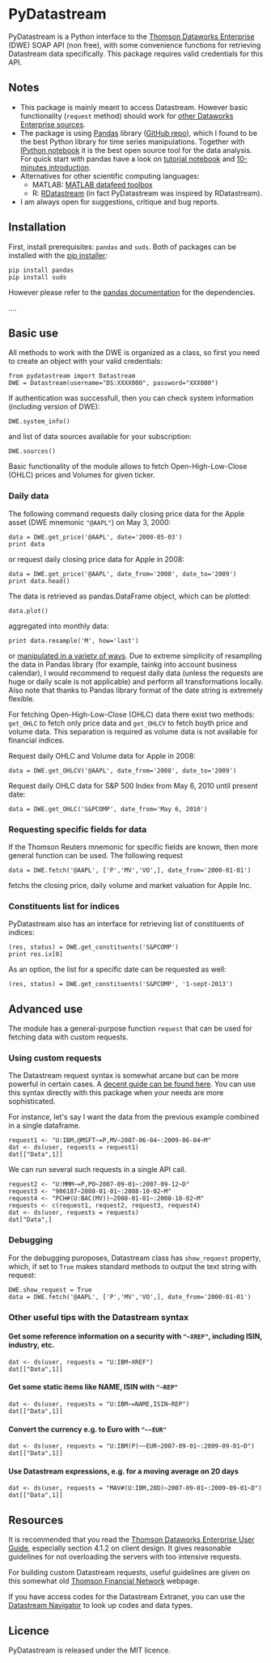 # PyDatastream

PyDatastream is a Python interface to the [Thomson Dataworks Enterprise](http://dataworks.thomson.com/Dataworks/Enterprise/1.0/) (DWE) SOAP API (non free), with some convenience functions for retrieving Datastream data specifically. This package requires valid credentials for this API.

## Notes

* This package is mainly meant to access Datastream. However basic functionality (```request``` method) should work for [other Dataworks Enterprise sources](http://dtg.tfn.com/data/).
* The package is using [Pandas](http://pandas.pydata.org/) library ([GitHub repo](https://github.com/pydata/pandas)), which I found to be the best Python library for time series manipulations. Together with [IPython notebook](http://ipython.org/notebook.html) it is the best open source tool for the data analysis. For quick start with pandas have a look on [tutorial notebook](http://nbviewer.ipython.org/urls/gist.github.com/fonnesbeck/5850375/raw/c18cfcd9580d382cb6d14e4708aab33a0916ff3e/1.+Introduction+to+Pandas.ipynb) and [10-minutes introduction](http://pandas.pydata.org/pandas-docs/stable/10min.html).
* Alternatives for other scientific computing languages:
  - MATLAB: [MATLAB datafeed toolbox](http://www.mathworks.fr/help/toolbox/datafeed/datastream.html)
  - R: [RDatastream](https://github.com/fcocquemas/rdatastream) (in fact PyDatastream was inspired by RDatastream).
* I am always open for suggestions, critique and bug reports.

## Installation

First, install prerequisites: `pandas` and `suds`. Both of packages can be installed with the [pip installer](http://www.pip-installer.org/en/latest/):

    pip install pandas
    pip install suds

However please refer to the [pandas documentation](http://pandas.pydata.org/pandas-docs/stable/install.html) for the dependencies. 

....

## Basic use

All methods to work with the DWE is organized as a class, so first you need to create an object with your valid credentials:

    from pydatastream import Datastream
    DWE = Datastream(username="DS:XXXX000", password="XXX000")

If authentication was successfull, then you can check system information (including version of DWE):

    DWE.system_info()

and list of data sources available for your subscription:

	DWE.sources()

Basic functionality of the module allows to fetch Open-High-Low-Close (OHLC) prices and Volumes for given ticker.

### Daily data

The following command requests daily closing price data for the Apple asset (DWE mnemonic `"@AAPL"`) on May 3, 2000:

	data = DWE.get_price('@AAPL', date='2000-05-03')
	print data
	
or request daily closing price data for Apple in 2008:

	data = DWE.get_price('@AAPL', date_from='2008', date_to='2009')
	print data.head()

The data is retrieved as pandas.DataFrame object, which can be plotted:

	data.plot()
	
aggregated into monthly data:

	print data.resample('M', how='last')
	
or [manipulated in a variety of ways](http://nbviewer.ipython.org/urls/raw.github.com/changhiskhan/talks/master/pydata2012/pandas_timeseries.ipynb). Due to extreme simplicity of resampling  the data in Pandas library (for example, tainkg into account business calendar), I would recommend to request daily data (unless the requests are huge or daily scale is not applicable) and perform all transformations locally. Also note that thanks to Pandas library format of the date string is extremely flexible.


For fetching Open-High-Low-Close (OHLC) data there exist two methods: `get_OHLC` to fetch only price data and `get_OHLCV` to fetch boyth price and volume data. This separation is required as volume data is not available for financial indices.

Request daily OHLC and Volume data for Apple in 2008:

	data = DWE.get_OHLCV('@AAPL', date_from='2008', date_to='2009')
	
Request daily OHLC data for S&P 500 Index from May 6, 2010 until present date:

	data = DWE.get_OHLC('S&PCOMP', date_from='May 6, 2010')

### Requesting specific fields for data

If the Thomson Reuters mnemonic for specific fields are known, then more general function can be used. The following request

	data = DWE.fetch('@AAPL', ['P','MV','VO',], date_from='2000-01-01')

fetchs the closing price, daily volume and market valuation for Apple Inc.

### Constituents list for indices

PyDatastream also has an interface for retrieving list of constituents of indices:

	(res, status) = DWE.get_constituents('S&PCOMP')
	print res.ix[0]

As an option, the list for a specific date can be requested as well:

	(res, status) = DWE.get_constituents('S&PCOMP', '1-sept-2013')

## Advanced use

The module has a general-purpose function `request` that can be used for fetching data with custom requests.

### Using custom requests

The Datastream request syntax is somewhat arcane but can be more powerful in certain cases. A [decent guide can be found here](http://dtg.tfn.com/data/DataStream.html). You can use this syntax directly with this package when your needs are more sophisticated.

For instance, let's say I want the data from the previous example combined in a single dataframe.

    request1 <- "U:IBM,@MSFT~=P,MV~2007-06-04~:2009-06-04~M"
    dat <- ds(user, requests = request1)
    dat[["Data",1]]
    
We can run several such requests in a single API call.

    request2 <- "U:MMM~=P,PO~2007-09-01~:2007-09-12~D"
    request3 <- "906187~2008-01-01~:2008-10-02~M"
    request4 <- "PCH#(U:BAC(MV))~2008-01-01~:2008-10-02~M"
    requests <- c(request1, request2, request3, request4)
    dat <- ds(user, requests = requests)
    dat["Data",]


### Debugging 

For the debugging puroposes, Datastream class has `show_request` property, which, if set to `True` makes standard methods to output the text string with request:

	DWE.show_request = True
	data = DWE.fetch('@AAPL', ['P','MV','VO',], date_from='2000-01-01')

### Other useful tips with the Datastream syntax

#### Get some reference information on a security with `"~XREF"`, including ISIN, industry, etc.

    dat <- ds(user, requests = "U:IBM~XREF") 
    dat[["Data",1]]
    
#### Get some static items like NAME, ISIN with `"~REP"`

    dat <- ds(user, requests = "U:IBM~=NAME,ISIN~REP") 
    dat[["Data",1]]

#### Convert the currency e.g. to Euro with `"~~EUR"`

    dat <- ds(user, requests = "U:IBM(P)~~EUR~2007-09-01~:2009-09-01~D") 
    dat[["Data",1]]
    
#### Use Datastream expressions, e.g. for a moving average on 20 days

    dat <- ds(user, requests = "MAV#(U:IBM,20D)~2007-09-01~:2009-09-01~D") 
    dat[["Data",1]]

## Resources

It is recommended that you read the [Thomson Dataworks Enterprise User Guide](http://dataworks.thomson.com/Dataworks/Enterprise/1.0/documentation/user%20guide.pdf), especially section 4.1.2 on client design. It gives reasonable guidelines for not overloading the servers with too intensive requests.

For building custom Datastream requests, useful guidelines are given on this somewhat old [Thomson Financial Network](http://dtg.tfn.com/data/DataStream.html) webpage.

If you have access codes for the Datastream Extranet, you can use the [Datastream Navigator](http://product.datastream.com/navigator/) to look up codes and data types.

## Licence

PyDatastream is released under the MIT licence.